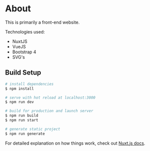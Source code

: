 # About

This is primarily a front-end website.

Technologies used:
 - NuxtJS
 - VueJS
 - Bootstrap 4
 - SVG's

## Build Setup

```bash
# install dependencies
$ npm install

# serve with hot reload at localhost:3000
$ npm run dev

# build for production and launch server
$ npm run build
$ npm run start

# generate static project
$ npm run generate
```

For detailed explanation on how things work, check out [Nuxt.js docs](https://nuxtjs.org).
